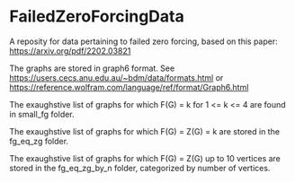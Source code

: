 # FailedZeroForcingData
A reposity for data pertaining to failed zero forcing, based on this paper:
https://arxiv.org/pdf/2202.03821

The graphs are stored in graph6 format. See
https://users.cecs.anu.edu.au/~bdm/data/formats.html
or 
https://reference.wolfram.com/language/ref/format/Graph6.html

The exaughstive list of graphs for which F(G) = k for 1 <= k <= 4 are found in small_fg folder.

The exaughstive list of graphs for which F(G) = Z(G) = k are stored in the fg_eq_zg folder.

The exaughstive list of graphs for which F(G) = Z(G) up to 10 vertices are stored in the fg_eq_zg_by_n folder, categorized by number of vertices.
